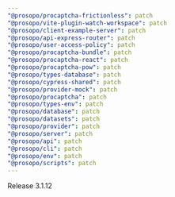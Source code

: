 ```yaml
---
"@prosopo/procaptcha-frictionless": patch
"@prosopo/vite-plugin-watch-workspace": patch
"@prosopo/client-example-server": patch
"@prosopo/api-express-router": patch
"@prosopo/user-access-policy": patch
"@prosopo/procaptcha-bundle": patch
"@prosopo/procaptcha-react": patch
"@prosopo/procaptcha-pow": patch
"@prosopo/types-database": patch
"@prosopo/cypress-shared": patch
"@prosopo/provider-mock": patch
"@prosopo/procaptcha": patch
"@prosopo/types-env": patch
"@prosopo/database": patch
"@prosopo/datasets": patch
"@prosopo/provider": patch
"@prosopo/server": patch
"@prosopo/api": patch
"@prosopo/cli": patch
"@prosopo/env": patch
"@prosopo/scripts": patch
---
```


Release 3.1.12
  